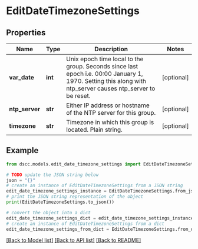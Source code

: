 # EditDateTimezoneSettings


## Properties

Name | Type | Description | Notes
------------ | ------------- | ------------- | -------------
**var_date** | **int** | Unix epoch time local to the group. Seconds since last epoch i.e. 00:00 January 1, 1970. Setting this along with ntp_server causes ntp_server to be reset. | [optional] 
**ntp_server** | **str** | Either IP address or hostname of the NTP server for this group. | [optional] 
**timezone** | **str** | Timezone in which this group is located. Plain string. | [optional] 

## Example

```python
from dscc.models.edit_date_timezone_settings import EditDateTimezoneSettings

# TODO update the JSON string below
json = "{}"
# create an instance of EditDateTimezoneSettings from a JSON string
edit_date_timezone_settings_instance = EditDateTimezoneSettings.from_json(json)
# print the JSON string representation of the object
print(EditDateTimezoneSettings.to_json())

# convert the object into a dict
edit_date_timezone_settings_dict = edit_date_timezone_settings_instance.to_dict()
# create an instance of EditDateTimezoneSettings from a dict
edit_date_timezone_settings_from_dict = EditDateTimezoneSettings.from_dict(edit_date_timezone_settings_dict)
```
[[Back to Model list]](../README.md#documentation-for-models) [[Back to API list]](../README.md#documentation-for-api-endpoints) [[Back to README]](../README.md)


